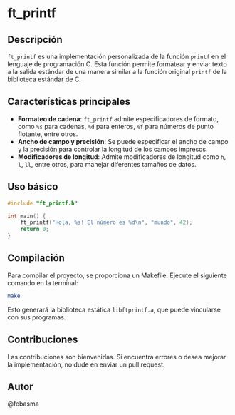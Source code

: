 # ft_printf

## Descripción
`ft_printf` es una implementación personalizada de la función `printf` en el lenguaje de programación C. Esta función permite formatear y enviar texto a la salida estándar de una manera similar a la función original `printf` de la biblioteca estándar de C.

## Características principales
- **Formateo de cadena**: `ft_printf` admite especificadores de formato, como `%s` para cadenas, `%d` para enteros, `%f` para números de punto flotante, entre otros.
- **Ancho de campo y precisión**: Se puede especificar el ancho de campo y la precisión para controlar la longitud de los campos impresos.
- **Modificadores de longitud**: Admite modificadores de longitud como `h`, `l`, `ll`, entre otros, para manejar diferentes tamaños de datos.

## Uso básico
```c
#include "ft_printf.h"

int main() {
    ft_printf("Hola, %s! El número es %d\n", "mundo", 42);
    return 0;
}
```

## Compilación
Para compilar el proyecto, se proporciona un Makefile. Ejecute el siguiente comando en la terminal:

```bash
make
```

Esto generará la biblioteca estática `libftprintf.a`, que puede vincularse con sus programas.

## Contribuciones
Las contribuciones son bienvenidas. Si encuentra errores o desea mejorar la implementación, no dude en enviar un pull request.

## Autor
@febasma
